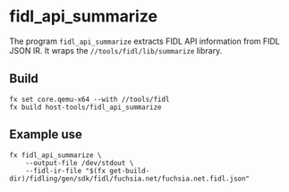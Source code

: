 # fidl_api_summarize

The program `fidl_api_summarize` extracts FIDL API information from FIDL JSON
IR. It wraps the `//tools/fidl/lib/summarize` library.

## Build

```
fx set core.qemu-x64 --with //tools/fidl
fx build host-tools/fidl_api_summarize
```

## Example use

```
fx fidl_api_summarize \
    --output-file /dev/stdout \
    --fidl-ir-file "$(fx get-build-dir)/fidling/gen/sdk/fidl/fuchsia.net/fuchsia.net.fidl.json"
```
